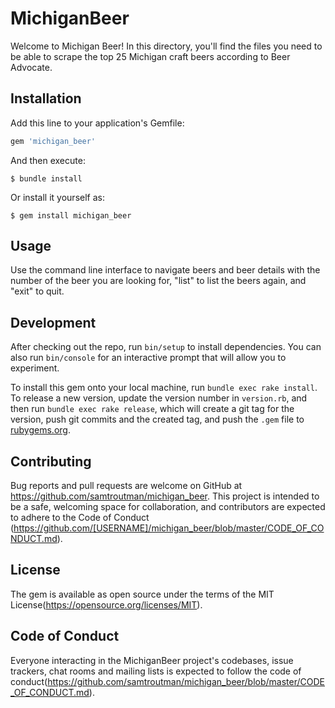 # MichiganBeer

Welcome to Michigan Beer! In this directory, you'll find the files you need to be able to scrape the top 25 Michigan craft beers according to Beer Advocate. 

## Installation

Add this line to your application's Gemfile:

```ruby
gem 'michigan_beer'
```

And then execute:

    $ bundle install

Or install it yourself as:

    $ gem install michigan_beer

## Usage

Use the command line interface to navigate beers and beer details with the number of the beer you are looking for, "list" to list the beers again, and "exit" to quit. 

## Development

After checking out the repo, run `bin/setup` to install dependencies. You can also run `bin/console` for an interactive prompt that will allow you to experiment.

To install this gem onto your local machine, run `bundle exec rake install`. To release a new version, update the version number in `version.rb`, and then run `bundle exec rake release`, which will create a git tag for the version, push git commits and the created tag, and push the `.gem` file to [rubygems.org](https://rubygems.org).

## Contributing

Bug reports and pull requests are welcome on GitHub at https://github.com/samtroutman/michigan_beer. This project is intended to be a safe, welcoming space for collaboration, and contributors are expected to adhere to the Code of Conduct (https://github.com/[USERNAME]/michigan_beer/blob/master/CODE_OF_CONDUCT.md).

## License

The gem is available as open source under the terms of the MIT License(https://opensource.org/licenses/MIT).

## Code of Conduct

Everyone interacting in the MichiganBeer project's codebases, issue trackers, chat rooms and mailing lists is expected to follow the code of conduct(https://github.com/samtroutman/michigan_beer/blob/master/CODE_OF_CONDUCT.md).
